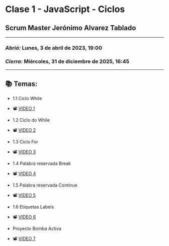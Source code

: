 # Clase 1 - JavaScript - Ciclos
## Scrum Master Jerónimo Alvarez Tablado

---

### *Abrió:* Lunes, 3 de abril de 2023, 19:00
### *Cierra:* Miércoles, 31 de diciembre de 2025, 16:45

---

## 📚 Temas:

- 1.1 Ciclo While

- 📽 [VIDEO 1](https://frsrutneduar-my.sharepoint.com/personal/abetancud_frsr_utn_edu_ar/_layouts/15/stream.aspx?id=%2Fpersonal%2Fabetancud%5Ffrsr%5Futn%5Fedu%5Far%2FDocuments%2FJavaScript%20Tercer%20Semestre%202023%2FClase%201%2FClase%201%20Parte%201%20JavaScript%2Emp4&ga=1)

- 1.2 Ciclo do While

- 📽 [VIDEO 2](https://frsrutneduar-my.sharepoint.com/personal/abetancud_frsr_utn_edu_ar/_layouts/15/stream.aspx?id=%2Fpersonal%2Fabetancud%5Ffrsr%5Futn%5Fedu%5Far%2FDocuments%2FJavaScript%20Tercer%20Semestre%202023%2FClase%201%2FClase%201%20Parte%202%20JavaScript%2Emp4&ga=1)

- 1.3 Ciclo For

- 📽 [VIDEO 3](https://frsrutneduar-my.sharepoint.com/personal/abetancud_frsr_utn_edu_ar/_layouts/15/stream.aspx?id=%2Fpersonal%2Fabetancud%5Ffrsr%5Futn%5Fedu%5Far%2FDocuments%2FJavaScript%20Tercer%20Semestre%202023%2FClase%201%2FClase%201%20Parte%203%20JavaScript%2Emp4&ga=1)

- 1.4 Palabra reservada Break

- 📽 [VIDEO 4](https://frsrutneduar-my.sharepoint.com/personal/abetancud_frsr_utn_edu_ar/_layouts/15/stream.aspx?id=%2Fpersonal%2Fabetancud%5Ffrsr%5Futn%5Fedu%5Far%2FDocuments%2FJavaScript%20Tercer%20Semestre%202023%2FClase%201%2FClase%201%20Parte%204%20JavaScript%2Emp4&ga=1)

- 1.5 Palabra reservada Continue

- 📽 [VIDEO 5](https://frsrutneduar-my.sharepoint.com/personal/abetancud_frsr_utn_edu_ar/_layouts/15/stream.aspx?id=%2Fpersonal%2Fabetancud%5Ffrsr%5Futn%5Fedu%5Far%2FDocuments%2FJavaScript%20Tercer%20Semestre%202023%2FClase%201%2FClase%201%20Parte%205%20JavaScript%2Emp4&ga=1)

- 1.6 Etiquetas Labels

- 📽 [VIDEO 6](https://frsrutneduar-my.sharepoint.com/personal/abetancud_frsr_utn_edu_ar/_layouts/15/stream.aspx?id=%2Fpersonal%2Fabetancud%5Ffrsr%5Futn%5Fedu%5Far%2FDocuments%2FJavaScript%20Tercer%20Semestre%202023%2FClase%201%2FClase%201%20Parte%206%20JavaScript%2Emp4&ga=1)

- Proyecto Bomba Activa

- 📽 [VIDEO 7](https://frsrutneduar-my.sharepoint.com/personal/abetancud_frsr_utn_edu_ar/_layouts/15/stream.aspx?id=%2Fpersonal%2Fabetancud%5Ffrsr%5Futn%5Fedu%5Far%2FDocuments%2FJavaScript%20Tercer%20Semestre%202023%2FClase%201%2FProyecto%20Alarma%20y%20Bomba%2Emp4&ga=1)  

<br>
